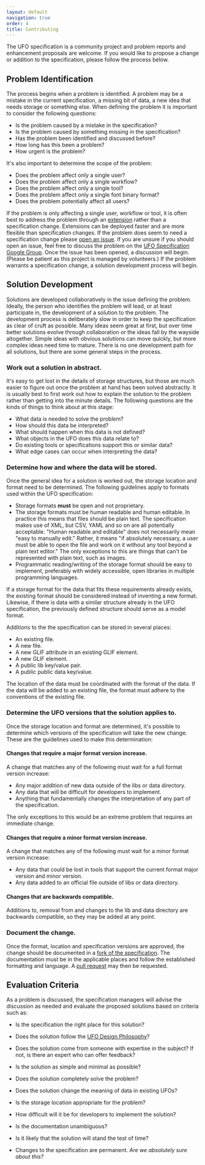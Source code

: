```yaml
---
layout: default
navigation: true
order: 4
title: Contributing
---
```


The UFO specification is a community project and problem reports and enhancement proposals are welcome. If you would like to propose a change or addition to the specification, please follow the process below.

## Problem Identification

The process begins when a problem is identified. A problem may be a mistake in the current specification, a missing bit of data, a new idea that needs storage or something else. When defining the problem it is important to consider the following questions:

- Is the problem caused by a mistake in the specification?
- Is the problem caused by something missing in the specification?
- Has the problem been identified and discussed before?
- How long has this been a problem?
- How urgent is the problem?

It's also important to determine the scope of the problem:

- Does the problem affect only a single user?
- Does the problem affect only a single workflow?
- Does the problem affect only a single tool?
- Does the problem affect only a single font binary format?
- Does the problem potentially affect all users?

If the problem is only affecting a single user, workflow or tool, it is often best to address the problem through an [extension] rather than a specification change. Extensions can be deployed faster and are more flexible than specification changes. If the problem does seem to need a specification change please [open an issue]. If you are unsure if you should open an issue, feel free to discuss the problem on the [UFO Specification Google Group]. Once the issue has been opened, a discussion will begin. (Please be patient as this project is managed by volunteers.) If the problem warrants a specification change, a solution development process will begin.

## Solution Development

Solutions are developed collaboratively in the issue defining the problem. Ideally, the person who identifies the problem will lead, or at least participate in, the development of a solution to the problem. The development process is deliberately slow in order to keep the specification as clear of cruft as possible. Many ideas seem great at first, but over time better solutions evolve through collaboration or the ideas fall by the wayside altogether. Simple ideas with obvious solutions can move quickly, but more complex ideas need time to mature. There is no one development path for all solutions, but there are some general steps in the process.

### Work out a solution in abstract.

It's easy to get lost in the details of storage structures, but those are much easier to figure out once the problem at hand has been solved abstractly. It is usually best to first work out how to explain the solution to the problem rather than getting into the minute details. The following questions are the kinds of things to think about at this stage:

- What data is needed to solve the problem?
- How should this data be interpreted?
- What should happen when this data is not defined?
- What objects in the UFO does this data relate to?
- Do existing tools or specifications support this or similar data?
- What edge cases can occur when interpreting the data?

### Determine how and where the data will be stored.

Once the general idea for a solution is worked out, the storage location and format need to be determined. The following guidelines apply to formats used within the UFO specification:

- Storage formats **must** be open and not proprietary.
- The storage formats must be human readable and human editable.   In practice this means that files should be plain text. The specification makes use of XML, but CSV, YAML and so on are all potentially acceptable. "Human readable and editable" does not necessarily mean "easy to manually edit." Rather, it means "if absolutely necessary, a user must be able to open the file and work on it without any tool beyond a plain text editor." The only exceptions to this are things that can't be represented with plain text, such as images.
- Programmatic reading/writing of the storage format should be easy to implement, preferably with widely accessible, open libraries in multiple programming languages.

If a storage format for the data that fits these requirements already exists, the existing format should be considered instead of inventing a new format. Likewise, if there is data with a similar structure already in the UFO specification, the previously defined structure should serve as a model format.

Additions to the the specification can be stored in several places:

- An existing file.
- A new file.
- A new GLIF attribute in an existing GLIF element.
- A new GLIF element.
- A public lib key/value pair.
- A public public data key/value.

The location of the data must be coordinated with the format of the data. If the data will be added to an existing file, the format must adhere to the conventions of the existing file.

### Determine the UFO versions that the solution applies to.

Once the storage location and format are determined, it's possible to determine which versions of the specification will take the new change. These are the guidelines used to make this determination:

#### Changes that require a major format version increase.

A change that matches any of the following must wait for a full format version increase:

- Any major addition of new data outside of the libs or data directory.
- Any data that will be difficult for developers to implement.
- Anything that fundamentally changes the interpretation of any part of the specification.

The only exceptions to this would be an extreme problem that requires an immediate change.

#### Changes that require a minor format version increase.

A change that matches any of the following must wait for a minor format version increase:

- Any data that could be lost in tools that support the current format major version and minor version.
- Any data added to an official file outside of libs or data directory.

#### Changes that are backwards compatible.

Additions to, removal from and changes to the lib and data directory are backwards compatible, so they may be added at any point.

### Document the change.

Once the format, location and specification versions are approved, the change should be documented in a [fork of the specification]. The documentation must be in the applicable places and follow the established formatting and language. A [pull request] may then be requested.


## Evaluation Criteria

As a problem is discussed, the specification managers will advise the discussion as needed and evaluate the proposed solutions based on criteria such as:

- Is the specification the right place for this solution?
- Does the solution follow the [UFO Design Philosophy]?
- Does the solution come from someone with expertise in the subject? If not, is there an expert who can offer feedback?
- Is the solution as simple and minimal as possible?
- Does the solution completely solve the problem?
- Does the solution change the meaning of data in existing UFOs?
- Is the storage location appropriate for the problem?
- How difficult will it be for developers to implement the solution?
- Is the documentation unambiguous?
- Is it likely that the solution will stand the test of time?
- Changes to the specification are permanent. *Are we absolutely sure about this?*

  [extension]: extending
  [open an issue]: https://github.com/unified-font-object/ufo-spec/issues
  [UFO Specification Google Group]: https://groups.google.com/g/ufo-spec
  [UFO Design Philosophy]: /index#the-ufo-design-philosophy
  [fork of the specification]: https://github.com/unified-font-object/ufo-spec
  [pull request]: https://github.com/unified-font-object/ufo-spec/pulls